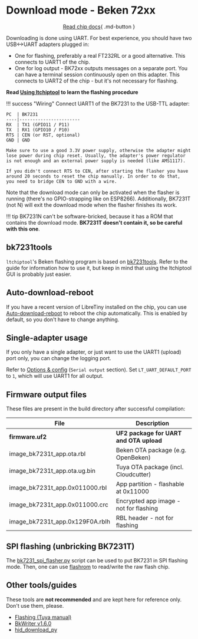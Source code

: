 # Download mode - Beken 72xx

<div align="center" markdown>

[Read chip docs](README.md){ .md-button }
</div>

Downloading is done using UART. For best experience, you should have two USB<->UART adapters plugged in:

- One for flashing, preferably a real FT232RL or a good alternative. This connects to UART1 of the chip.
- One for log output - BK72xx outputs messages on a separate port. You can have a terminal session continuously open on this adapter. This connects to UART2 of the chip - but it's not necessary for flashing.

**Read [Using ltchiptool](../../flashing/tools/ltchiptool.md) to learn the flashing procedure**

!!! success "Wiring"
	Connect UART1 of the BK7231 to the USB-TTL adapter:

	PC  | BK7231
	----|-----------------------
	RX  | TX1 (GPIO11 / P11)
	TX  | RX1 (GPIO10 / P10)
	RTS | CEN (or RST, optional)
	GND | GND

	Make sure to use a good 3.3V power supply, otherwise the adapter might
	lose power during chip reset. Usually, the adapter's power regulator
	is not enough and an external power supply is needed (like AMS1117).

	If you didn't connect RTS to CEN, after starting the flasher you have
	around 20 seconds to reset the chip manually. In order to do that,
	you need to bridge CEN to GND with a wire.

Note that the download mode can only be activated when the flasher is running (there's no GPIO-strapping like on ESP8266). Additionally, BK7231T (not N) will exit the download mode when the flasher finishes its work.

!!! tip
	BK7231N can't be software-bricked, because it has a ROM that contains the download mode. **BK7231T doesn't contain it, so be careful with this one**.

## bk7231tools

`ltchiptool`'s Beken flashing program is based on [bk7231tools](https://github.com/tuya-cloudcutter/bk7231tools). Refer to the guide for information how to use it, but keep in mind that using the ltchiptool GUI is probably just easier.

## Auto-download-reboot

If you have a recent version of LibreTiny installed on the chip, you can use [Auto-download-reboot](../../flashing/tools/adr.md) to reboot the chip automatically. This is enabled by default, so you don't have to change anything.

## Single-adapter usage

If you only have a single adapter, or just want to use the UART1 (upload) port only, you can change the logging port.

Refer to [Options & config](../../dev/config.md) (`Serial output` section). Set `LT_UART_DEFAULT_PORT` to `1`, which will use UART1 for all output.

## Firmware output files

These files are present in the build directory after successful compilation:

File                            | Description
--------------------------------|----------------------------------------
**firmware.uf2**                | **UF2 package for UART and OTA upload**
image_bk7231t_app.ota.rbl       | Beken OTA package (e.g. OpenBeken)
image_bk7231t_app.ota.ug.bin    | Tuya OTA package (incl. Cloudcutter)
image_bk7231t_app.0x011000.rbl  | App partition - flashable at 0x11000
image_bk7231t_app.0x011000.crc  | Encrypted app image - not for flashing
image_bk7231t_app.0x129F0A.rblh | RBL header - not for flashing

## SPI flashing (unbricking BK7231T)

The [bk7231_spi_flasher.py](https://github.com/openshwprojects/BK7231_SPI_Flasher/blob/main/bk7231_spi_flasher.py) script can be used to put BK7231 in SPI flashing mode. Then, one can use [flashrom](https://www.flashrom.org/Flashrom) to read/write the raw flash chip.

## Other tools/guides

These tools are **not recommended** and are kept here for reference only. Don't use them, please.

- [Flashing (Tuya manual)](https://developer.tuya.com/en/docs/iot/burn-and-authorize-wb-series-modules?id=Ka78f4pttsytd)
- [BkWriter v1.6.0](https://images.tuyacn.com/smart/bk_writer1.60/bk_writer1.60.exe)
- [hid_download_py](https://github.com/tiancj/hid_download_py)
